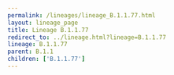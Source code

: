 ```yaml
---
permalink: /lineages/lineage_B.1.1.77.html
layout: lineage_page
title: Lineage B.1.1.77
redirect_to: ../lineage.html?lineage=B.1.1.77
lineage: B.1.1.77
parent: B.1.1
children: ['B.1.1.77']
---
```

